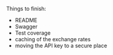 Things to finish:
* README
* Swagger
* Test coverage
* caching of the exchange rates
* moving the API key to a secure place